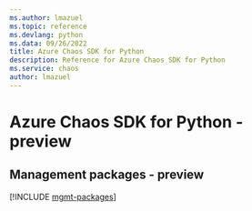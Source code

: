 ```yaml
---
ms.author: lmazuel
ms.topic: reference
ms.devlang: python
ms.data: 09/26/2022
title: Azure Chaos SDK for Python
description: Reference for Azure Chaos SDK for Python
ms.service: chaos
author: lmazuel
---
```

# Azure Chaos SDK for Python - preview

## Management packages - preview
[!INCLUDE [mgmt-packages](chaos-mgmt-index.md)]